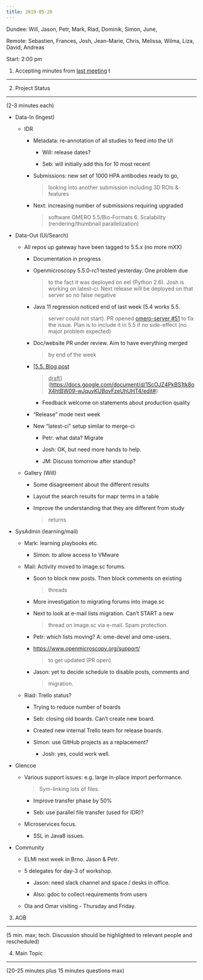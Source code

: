 ```yaml
---
title: 2019-05-28
---
```


Dundee: Will, Jason, Petr, Mark, Riad, Dominik, Simon, June,

Remote: Sebastien, Frances, Josh, Jean-Marie, Chris, Melissa, Wilma,
Liza, David, Andreas

Start: 2:00 pm

1. Accepting minutes from [<u>last meeting</u>](https://drive.google.com/open?id=1TndXeC3wQSZVEaB5ZGpEAaPRl1QAufSI) t
---------------------------------------------------------------------------------------------------------------------

2. Project Status
-----------------

(2-3 minutes each)

-   Data-In (Ingest)

    -   IDR

        -   Metadata: re-annotation of all studies to feed into the UI

            -   Will: release dates?

            -   Seb: will initially add this for 10 most recent

        -   Submissions: new set of 1000 HPA antibodies ready to go,
            > looking into another submission including 3D ROIs &
            > features

        -   Next: increasing number of submissions requiring upgraded
            > software OMERO 5.5/Bio-Formats 6. Scalability
            > (rendering/thumbnail parallelization)

-   Data-Out (UI/Search)

    -   All repos up gateway have been tagged to 5.5.x (no more mXX)

        -   Documentation in progress

        -   Openmicroscopy 5.5.0-rc1 tested yesterday. One problem due
            > to the fact it was deployed on eel (Python 2.6). Josh is
            > working on latest-ci. Next release will be deployed on
            > that server so no false negative

        -   Java 11 regression noticed end of last week (5.4 works 5.5.
            > server could not start). PR opened [<u>omero-server
            > \#51</u>](https://github.com/ome/omero-server/pull/51) to
            > fix the issue. Plan is to include it in 5.5 if no
            > side-effect (no major problem expected)

        -   Doc/website PR under review. Aim to have everything merged
            > by end of the week

        -   [<u>5.5. Blog post
            > draft</u>](https://docs.google.com/document/d/1ScOJZ4PkBS1tk8oX4htBW09-wJquyKUBovFzeUhUHT4/edit#)

            -   Feedback welcome on statements about production quality

        -   “Release” mode next week

        -   New “latest-ci” setup similar to merge-ci

            -   Petr: what data? Migrate

            -   Josh: OK, but need more hands to help.

            -   JM: Discuss tomorrow after standup?

    -   Gallery (Will)

        -   Some disagreement about the different results

        -   Layout the search results for mapr terms in a table

        -   Improve the understanding that they are different from study
            > returns

-   SysAdmin (learning/mail)

    -   Mark: learning playbooks etc.

        -   Simon: to allow access to VMware

    -   Mail: Activity moved to image.sc forums.

        -   Soon to block new posts. Then block comments on existing
            > threads

        -   More investigation to migrating forums into image.sc

        -   Next to look at e-mail lists migration. Can’t START a new
            > thread on image.sc via e-mail. Spam protection.

        -   Petr: which lists moving? A: ome-devel and ome-users.

        -   [<u>https://www.openmicroscopy.org/support/</u>](https://www.openmicroscopy.org/support/)
            > to get updated (PR open)

        -   Jason: yet to decide schedule to disable posts, comments and
            > migration.

    -   Riad: Trello status?

        -   Trying to reduce number of boards

        -   Seb: closing old boards. Can’t create new board.

        -   Created new internal Trello team for release boards.

        -   Simon: use GitHub projects as a replacement?

            -   Josh: yes, could work well.

-   Glencoe

    -   Various support issues: e.g. large in-place import performance.
        > Sym-linking lots of files.

        -   Improve transfer phase by 50%

        -   Seb: use parallel file transfer (used for IDR)?

    -   Microservices focus.

        -   SSL in Java8 issues.

-   Community

    -   ELMI next week in Brno. Jason & Petr.

    -   5 delegates for day-3 of workshop.

        -   Jason: need slack channel and space / desks in office.

        -   Also: gdoc to collect requirements from users

    -   Ola and Omar visiting - Thursday and Friday.

3. AOB
------

(5 min. max; tech. Discussion should be highlighted to relevant people
and rescheduled)

4. Main Topic
-------------

(20-25 minutes plus 15 minutes questions max)
